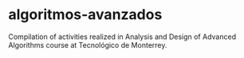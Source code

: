 # algoritmos-avanzados
Compilation of activities realized in Analysis and Design of Advanced Algorithms course at Tecnológico de Monterrey.

